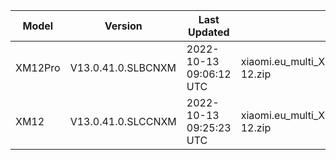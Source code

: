 | Model | Version | Last Updated | File Name | Size | Download Link |
| ---- | ---- | ---- | ---- | ---- | ---- |
| XM12Pro | V13.0.41.0.SLBCNXM | 2022-10-13 09:06:12 UTC | xiaomi.eu_multi_XM12Pro_V13.0.41.0.SLBCNXM_v13-12.zip | 4.5 GB | [SourceForge](https://sourceforge.net/projects/xiaomi-eu-multilang-miui-roms/files/xiaomi.eu/MIUI-STABLE-RELEASES/MIUIv13/xiaomi.eu_multi_XM12Pro_V13.0.41.0.SLBCNXM_v13-12.zip/download) |
| XM12 | V13.0.41.0.SLCCNXM | 2022-10-13 09:25:23 UTC | xiaomi.eu_multi_XM12_V13.0.41.0.SLCCNXM_v13-12.zip | 4.4 GB | [SourceForge](https://sourceforge.net/projects/xiaomi-eu-multilang-miui-roms/files/xiaomi.eu/MIUI-STABLE-RELEASES/MIUIv13/xiaomi.eu_multi_XM12_V13.0.41.0.SLCCNXM_v13-12.zip/download) |
